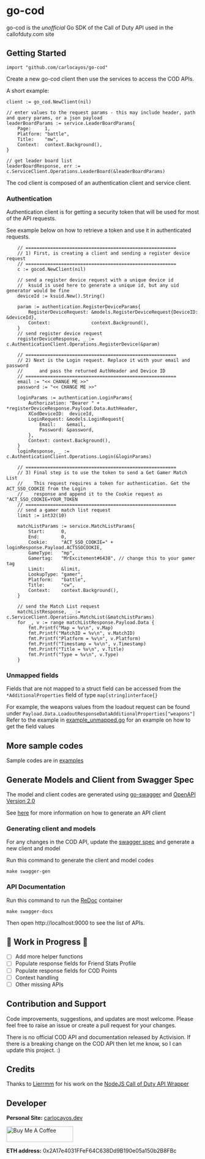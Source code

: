 # go-cod

go-cod is the _unofficial_ Go SDK of the Call of Duty API used in the callofduty.com site

## Getting Started
```
import "github.com/carlocayos/go-cod"
```

Create a new go-cod client then use the services to access the COD APIs.

A short example:
```
client := go_cod.NewClient(nil)

// enter values to the request params - this may include header, path and query params, or a json payload
leaderBoardParams := service.LeaderBoardParams{
    Page:     1,
    Platform: "battle",
    Title:    "mw",
    Context:  context.Background(),
}

// get leader board list
leaderBoardResponse, err := c.ServiceClient.Operations.LeaderBoard(&leaderBoardParams)
```

The cod client is composed of an authentication client and service client.

### Authentication

Authentication client is for getting a security token that will be used for most of the API requests.

See example below on how to retrieve a token and use it in authenticated requests.

```
	// =======================================================
	// 1) First, is creating a client and sending a register device request
	// =======================================================
	c := gocod.NewClient(nil)

	// send a register device request with a unique device id
	//  ksuid is used here to generate a unique id, but any uid generator would be fine
	deviceId := ksuid.New().String()

	param := authentication.RegisterDeviceParams{
		RegisterDeviceRequest: &models.RegisterDeviceRequest{DeviceID: &deviceId},
		Context:               context.Background(),
	}
	// send register device request
	registerDeviceResponse, _ := c.AuthenticationClient.Operations.RegisterDevice(&param)

	// =======================================================
	// 2) Next is the Login request. Replace it with your email and password
	//      and pass the returned AuthHeader and Device ID
	// =======================================================
	email := "<< CHANGE ME >>"
	password := "<< CHANGE ME >>"

	loginParams := authentication.LoginParams{
		Authorization: "Bearer " + *registerDeviceResponse.Payload.Data.AuthHeader,
		XCodDeviceID:  deviceId,
		LoginRequest: &models.LoginRequest{
			Email:    &email,
			Password: &password,
		},
		Context: context.Background(),
	}
	loginResponse, _ := c.AuthenticationClient.Operations.Login(&loginParams)

	// =======================================================
	// 3) Final step is to use the token to send a Get Gamer Match List
	//    This request requires a token for authentication. Get the ACT_SSO_COOKIE from the Login 
	//    response and append it to the Cookie request as "ACT_SSO_COOKIE=YOUR_TOKEN
	// =======================================================
	// send a gamer match list request
	limit := int32(10)

	matchListParams := service.MatchListParams{
		Start:      0,
		End:        0,
		Cookie:     "ACT_SSO_COOKIE=" + loginResponse.Payload.ACTSSOCOOKIE,
		GameType:   "mp",
		Gamertag:   "MrExcitement#6438", // change this to your gamer tag
		Limit:      &limit,
		LookupType: "gamer",
		Platform:   "battle",
		Title:      "cw",
		Context:    context.Background(),
	}

	// send the Match List request
	matchListResponse, _ := c.ServiceClient.Operations.MatchList(&matchListParams)
	for _, v := range matchListResponse.Payload.Data {
		fmt.Printf("Map = %v\n", v.Map)
		fmt.Printf("MatchID = %v\n", v.MatchID)
		fmt.Printf("Platform = %v\n", v.Platform)
		fmt.Printf("Timestamp = %v\n", v.Timestamp)
		fmt.Printf("Title = %v\n", v.Title)
		fmt.Printf("Type = %v\n", v.Type)
	}
```

### Unmapped fields

Fields that are not mapped to a struct field can be accessed from the `*AdditionalProperties` field of type `map[string]interface{}` 

For example, the weapons values from the loadout request can be found under `Payload.Data.LoadoutResponseDataAdditionalProperties["weapons"]`
Refer to the example in [example_unmapped.go](examples/unmapped_fields_loadout/example_unmapped.go) for an example on how to get the field values

## More sample codes

Sample codes are in [examples](examples)

## Generate Models and Client from Swagger Spec

The model and client codes are generated using [go-swagger](https://github.com/go-swagger/go-swagger) and
[OpenAPI Version 2.0](https://swagger.io/specification/v2/)

See [here](https://goswagger.io/generate/client.html) for more information on how to generate an API client

### Generating client and models

For any changes in the COD API, update the [swagger spec](api/specs) and generate a new client and model

Run this command to generate the client and model codes
```shell
make swagger-gen
```

### API Documentation

Run this command to run the [ReDoc](https://github.com/bfirsh/docker-redoc) container
```shell
make swagger-docs
```

Then open http://localhost:9000 to see the list of APIs.

## 🚧 Work in Progress 🚧

- [ ] Add more helper functions
- [ ] Populate response fields for Friend Stats Profile
- [ ] Populate response fields for COD Points
- [ ] Context handling
- [ ] Other missing APIs

## Contribution and Support
Code improvements, suggestions, and updates are most welcome. Please feel free to raise an issue or create a pull
request for your changes.

There is no official COD API and documentation released by Activision. If there is a breaking change on the COD API 
then let me know, so I can update this project. :)

## Credits

Thanks to [Lierrmm](https://github.com/Lierrmm) for his work on the [NodeJS Call of Duty API Wrapper](https://github.com/Lierrmm/Node-CallOfDuty)

## Developer

**Personal Site:** [carlocayos.dev](https://carlocayos.dev)

<a href="https://www.buymeacoffee.com/ccayos" target="_blank"><img src="https://cdn.buymeacoffee.com/buttons/default-orange.png" alt="Buy Me A Coffee" height="41" width="174"></a>

**ETH address:** 0x2A17e4031FFeF64C638Dd9B190e05a150b2B8FBc

